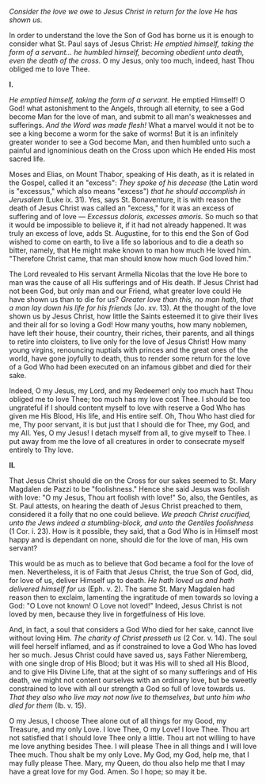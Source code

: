 
*Consider the love we owe to Jesus Christ in return for the love He has shown us.*

In order to understand the love the Son of God has borne us it is enough to consider what St. Paul says of Jesus Christ: *He emptied himself, taking the form of a servant... he humbled himself, becoming obedient unto death, even the death of the cross.* O my Jesus, only too much, indeed, hast Thou obliged me to love Thee.

**I\.**

*He emptied himself, taking the form of a servant.* He emptied Himself! O God! what astonishment to the Angels, through all eternity, to see a God become Man for the love of man, and submit to all man\'s weaknesses and sufferings. *And the Word was made flesh!* What a marvel would it not be to see a king become a worm for the sake of worms! But it is an infinitely greater wonder to see a God become Man, and then humbled unto such a painful and ignominious death on the Cross upon which He ended His most sacred life.

Moses and Elias, on Mount Thabor, speaking of His death, as it is related in the Gospel, called it an \"excess\": *They spoke of his decease* (the Latin word is \"excessus,\" which also means \"excess\") *that he should accomplish in Jerusalem* (Luke ix. 31). Yes, says St. Bonaventure, it is with reason the death of Jesus Christ was called an \"excess,\" for it was an excess of suffering and of love — *Excessus doloris, excesses amoris.* So much so that it would be impossible to believe it, if it had not already happened. It was truly an excess of love, adds St. Augustine, for to this end the Son of God wished to come on earth, to live a life so laborious and to die a death so bitter, namely, that He might make known to man how much He loved him. \"Therefore Christ came, that man should know how much God loved him.\"

The Lord revealed to His servant Armella Nicolas that the love He bore to man was the cause of all His sufferings and of His death. If Jesus Christ had not been God, but only man and our Friend, what greater love could He have shown us than to die for us? *Greater love than this, no man hath, that a man lay down his life for his friends* (Jo. xv. 13). At the thought of the love shown us by Jesus Christ, how little the Saints esteemed it to give their lives and their all for so loving a God! How many youths, how many noblemen, have left their house, their country, their riches, their parents, and all things to retire into cloisters, to live only for the love of Jesus Christ! How many young virgins, renouncing nuptials with princes and the great ones of the world, have gone joyfully to death, thus to render some return for the love of a God Who had been executed on an infamous gibbet and died for their sake.

Indeed, O my Jesus, my Lord, and my Redeemer! only too much hast Thou obliged me to love Thee; too much has my love cost Thee. I should be too ungrateful if I should content myself to love with reserve a God Who has given me His Blood, His life, and His entire self. Oh, Thou Who hast died for me, Thy poor servant, it is but just that I should die for Thee, my God, and my All. Yes, O my Jesus! I detach myself from all, to give myself to Thee. I put away from me the love of all creatures in order to consecrate myself entirely to Thy love.

**II\.**

That Jesus Christ should die on the Cross for our sakes seemed to St. Mary Magdalen de Pazzi to be \"foolishness.\" Hence she said Jesus was foolish with love: \"O my Jesus, Thou art foolish with love!\" So, also, the Gentiles, as St. Paul attests, on hearing the death of Jesus Christ preached to them, considered it a folly that no one could believe. *We preach Christ crucified, unto the Jews indeed a stumbling-block, and unto the Gentiles foolishness* (1 Cor. i. 23). How is it possible, they said, that a God Who is in Himself most happy and is dependant on none, should die for the love of man, His own servant?

This would be as much as to believe that God became a fool for the love of men. Nevertheless, it is of Faith that Jesus Christ, the true Son of God, did, for love of us, deliver Himself up to death. *He hath loved us and hath delivered himself for us* (Eph. v. 2). The same St. Mary Magdalen had reason then to exclaim, lamenting the ingratitude of men towards so loving a God: \"O Love not known! O Love not loved!\" Indeed, Jesus Christ is not loved by men, because they live in forgetfulness of His love.

And, in fact, a soul that considers a God Who died for her sake, cannot live without loving Him. *The charity of Christ presseth us* (2 Cor. v. 14). The soul will feel herself inflamed, and as if constrained to love a God Who has loved her so much. Jesus Christ could have saved us, says Father Nieremberg, with one single drop of His Blood; but it was His will to shed all His Blood, and to give His Divine Life, that at the sight of so many sufferings and of His death, we might not content ourselves with an ordinary love, but be sweetly constrained to love with all our strength a God so full of love towards us. *That they also who live may not now live to themselves, but unto him who died for them* (Ib. v. 15).

O my Jesus, I choose Thee alone out of all things for my Good, my Treasure, and my only Love. I love Thee, O my Love! I love Thee. Thou art not satisfied that I should love Thee only a little. Thou art not willing to have me love anything besides Thee. I will please Thee in all things and I will love Thee much. Thou shalt be my only Love. My God, my God, help me, that I may fully please Thee. Mary, my Queen, do thou also help me that I may have a great love for my God. Amen. So I hope; so may it be.


